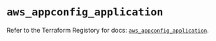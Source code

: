 # `aws_appconfig_application`

Refer to the Terraform Registory for docs: [`aws_appconfig_application`](https://registry.terraform.io/providers/hashicorp/aws/5.20.1/docs/resources/appconfig_application).
